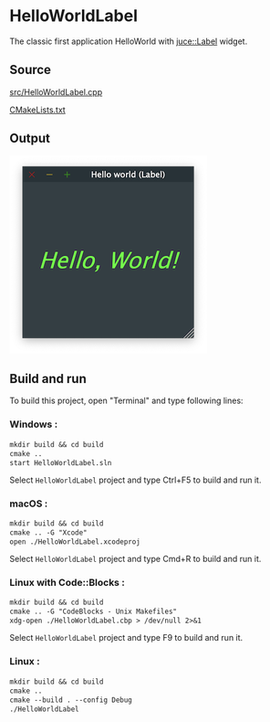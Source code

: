 # HelloWorldLabel

The classic first application HelloWorld with [juce::Label](https://docs.juce.com/master/classLabel.html) widget.

## Source

[src/HelloWorldLabel.cpp](src/HelloWorldLabel.cpp)

[CMakeLists.txt](CMakeLists.txt)

## Output

![output](../../../docs/Pictures/HelloWorldLabel.png)

## Build and run

To build this project, open "Terminal" and type following lines:

### Windows :

``` shell
mkdir build && cd build
cmake .. 
start HelloWorldLabel.sln
```

Select `HelloWorldLabel` project and type Ctrl+F5 to build and run it.

### macOS :

``` shell
mkdir build && cd build
cmake .. -G "Xcode"
open ./HelloWorldLabel.xcodeproj
```

Select `HelloWorldLabel` project and type Cmd+R to build and run it.

### Linux with Code::Blocks :

``` shell
mkdir build && cd build
cmake .. -G "CodeBlocks - Unix Makefiles"
xdg-open ./HelloWorldLabel.cbp > /dev/null 2>&1
```

Select `HelloWorldLabel` project and type F9 to build and run it.

### Linux :

``` shell
mkdir build && cd build
cmake .. 
cmake --build . --config Debug
./HelloWorldLabel
```
